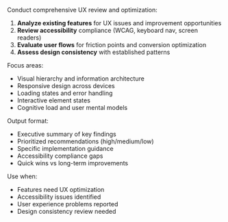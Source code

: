 Conduct comprehensive UX review and optimization:

1. **Analyze existing features** for UX issues and improvement opportunities
2. **Review accessibility** compliance (WCAG, keyboard nav, screen readers)
3. **Evaluate user flows** for friction points and conversion optimization
4. **Assess design consistency** with established patterns

Focus areas:

- Visual hierarchy and information architecture
- Responsive design across devices
- Loading states and error handling
- Interactive element states
- Cognitive load and user mental models

Output format:

- Executive summary of key findings
- Prioritized recommendations (high/medium/low)
- Specific implementation guidance
- Accessibility compliance gaps
- Quick wins vs long-term improvements

Use when:

- Features need UX optimization
- Accessibility issues identified
- User experience problems reported
- Design consistency review needed
